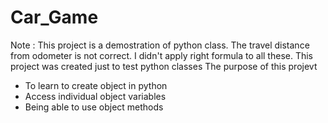 # Car_Game
Note : This project is a demostration of python class. The travel distance from odometer is not correct. I didn't apply right formula to all these. 
This project was created just to test python classes
The purpose of this projevt
- To learn to create object in python
-  Access individual object variables
-  Being able to use object methods
